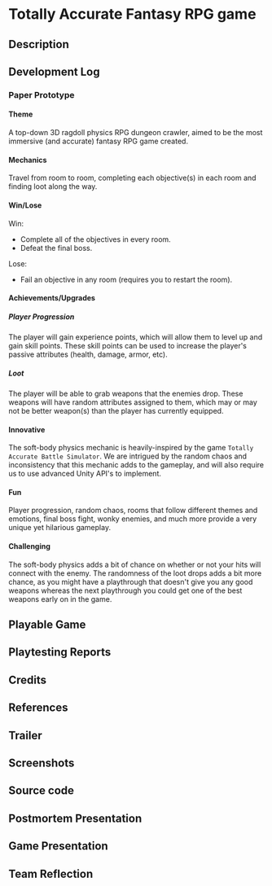 # Totally Accurate Fantasy RPG game 

## Description 
## Development Log 

### Paper Prototype

#### Theme

A top-down 3D ragdoll physics RPG dungeon crawler, aimed to be the most immersive (and accurate) fantasy RPG game created.

#### Mechanics

Travel from room to room, completing each objective(s) in each room and finding loot along the way.

#### Win/Lose

Win:
- Complete all of the objectives in every room.
- Defeat the final boss.

Lose:
- Fail an objective in any room (requires you to restart the room).

#### Achievements/Upgrades

##### Player Progression

The player will gain experience points, which will allow them to level up and gain skill points. These skill points can be used to increase the player's passive attributes (health, damage, armor, etc).

##### Loot
The player will be able to grab weapons that the enemies drop. These weapons will have random attributes assigned to them, which may or may not be better weapon(s) than the player has currently equipped.

#### Innovative

The soft-body physics mechanic is heavily-inspired by the game `Totally Accurate Battle Simulator`. We are intrigued by the random chaos and inconsistency that this mechanic adds to the gameplay, and will also require us to use advanced Unity API's to implement.

#### Fun

Player progression, random chaos, rooms that follow different themes and emotions, final boss fight, wonky enemies, and much more provide a very unique yet hilarious gameplay.

#### Challenging

The soft-body physics adds a bit of chance on whether or not your hits will connect with the enemy. The randomness of the loot drops adds a bit more chance, as you might have a playthrough that doesn't give you any good weapons whereas the next playthrough you could get one of the best weapons early on in the game.

## Playable Game 
## Playtesting Reports 
## Credits 
## References 
## Trailer 
## Screenshots
## Source code
## Postmortem Presentation 
## Game Presentation 
## Team Reflection
